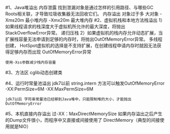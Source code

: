 #1、Java堆溢出
    内存泄露
        找到泄漏对象是通过怎样的引用路径、与哪些GC Roots相关联，才导致垃圾收集器无法回收它们。
    内存溢出
        对象过于多
        大对象
    -Xms20m 最小堆内存
    -Xmx20m 最大堆内存 
#2、虚拟机栈和本地方法栈溢出
    1）如果线程请求的栈深度大于虚拟机所允许的最大深度，将抛出StackOverflowError异常。
        递归压栈
    2）如果虚拟机的栈内存允许动态扩展，当扩展栈容量无法申请到足够的内存时，将抛出OutOfMemoryError异常。
        多线程创建，
    HotSpot虚拟机的选择是不支持扩展，在创建线程申请内存时就因无法获得足够内存而出现 OutOfMemoryError异常
    
    使用-Xss参数减少栈内存容量
#3、方法区
    cglib动态创建类
    
#4、运行时常量池溢出
    jdk7以前 string.intern 方法可以触发OutOfMemoryError
        -XX:PermSize=6M -XX:MaxPermSize=6M
        
    jdk7以后 字符串常量池已经移到Java堆中，只能限制堆的大小，才能抛出OutOfMemoryError
    


#5、本机直接内存溢出
    过-XX：MaxDirectMemorySize
    如果内存溢出之后产生的Dump文件很小，而程序中又直接或间接使用了 DirectMemory（典型的间接使用就是NIO）

